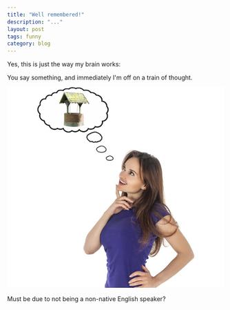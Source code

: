 ```yaml
---
title: "Well remembered!"
description: "..."
layout: post
tags: funny
category: blog
---
```


Yes, this is just the way my brain works:

You say something, and immediately I'm off on a train of thought.

![well remembered!](/assets/posts/2017-09-29-well-remembered/wellremembered.jpg)

Must be due to not being a non-native English speaker?
